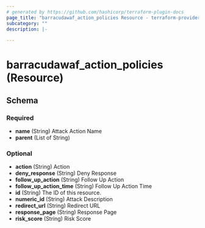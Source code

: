 ```yaml
---
# generated by https://github.com/hashicorp/terraform-plugin-docs
page_title: "barracudawaf_action_policies Resource - terraform-provider-barracudawaf"
subcategory: ""
description: |-
  
---
```


# barracudawaf_action_policies (Resource)





<!-- schema generated by tfplugindocs -->
## Schema

### Required

- **name** (String) Attack Action Name
- **parent** (List of String)

### Optional

- **action** (String) Action
- **deny_response** (String) Deny Response
- **follow_up_action** (String) Follow Up Action
- **follow_up_action_time** (String) Follow Up Action Time
- **id** (String) The ID of this resource.
- **numeric_id** (String) Attack Description
- **redirect_url** (String) Redirect URL
- **response_page** (String) Response Page
- **risk_score** (String) Risk Score


